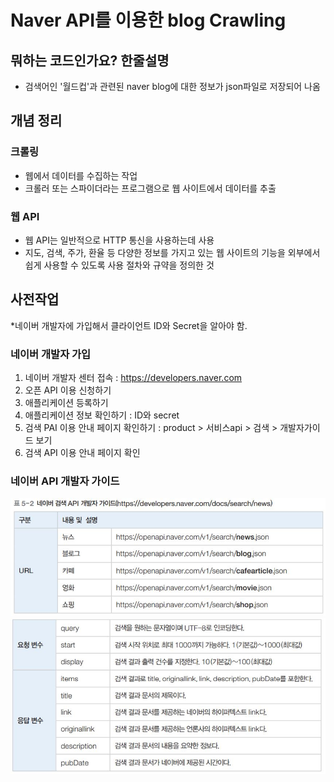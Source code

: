 # Naver API를 이용한 blog Crawling

## 뭐하는 코드인가요? 한줄설명
- 검색어인 '월드컵'과 관련된 naver blog에 대한 정보가 json파일로 저장되어 나옴

## 개념 정리
### 크롤링
- 웹에서 데이터를 수집하는 작업
- 크롤러 또는 스파이더라는 프로그램으로 웹 사이트에서 데이터를 추출

### 웹 API
- 웹 API는 일반적으로 HTTP 통신을 사용하는데 사용
- 지도, 검색, 주가, 환율 등 다양한 정보를 가지고 있는 웹 사이트의 기능을 외부에서 쉽게 사용할 수 있도록 사용 절차와 규약을 정의한 것

## 사전작업
*네이버 개발자에 가입해서 클라이언트 ID와 Secret을 알아야 함.

### 네이버 개발자 가입
1. 네이버 개발자 센터 접속 : https://developers.naver.com
2. 오픈 API 이용 신청하기 
3. 애플리케이션 등록하기 
4. 애플리케이션 정보 확인하기 : ID와 secret
5. 검색 PAI 이용 안내 페이지 확인하기 : product > 서비스api > 검색 > 개발자가이드 보기
6. 검색 API 이용 안내 페이지 확인 

### 네이버 API 개발자 가이드
![네이버 검색 API개발자 가이드1](images/image-2.png)
![네이버 검색 API개발자 가이드2](images/image-3.png)

